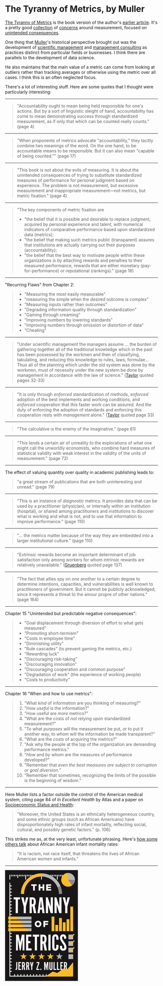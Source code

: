 # The Tyranny of Metrics, by Muller

[The Tyranny of Metrics][] is the book version of the author's
[earlier article][]. It's a pretty good [collection][] of [concerns][]
around measurement, focused on [unintended consequences][].

[The Tyranny of Metrics]: https://press.princeton.edu/books/hardcover/9780691174952/the-tyranny-of-metrics "The Tyranny of Metrics (Princeton University Press)"
[earlier article]: https://www.the-american-interest.com/2015/08/03/the-costs-of-accountability/ "The Costs of Accountability (The American Interest)"
[collection]: https://www.technologyreview.com/2013/05/31/178263/the-dictatorship-of-data/ "The Dictatorship of Data (MIT Technology Review)"
[concerns]: https://www.amstat.org/asa/files/pdfs/POL-ASAVAM-Statement.pdf "ASA Statement on Using Value-Added Models for Educational Assessment"
[unintended consequences]: https://fs.blog/2018/02/unintended-consequences/ "The Law of Unintended Consequences: Shakespeare, Cobra Breeding, and a Tower in Pisa (Farnam Street)"


One thing that [Muller][]'s historical perspective brought out was the
development of [scientific management][] and [management consulting][]
as practices distinct from particular fields or businesses. I think
there are parallels to the development of data science.

[Muller]: https://history.catholic.edu/faculty-and-research/faculty-profiles/muller-jerry/index.html
[scientific management]: https://en.wikipedia.org/wiki/Scientific_management
[management consulting]: https://en.wikipedia.org/wiki/Management_consulting


He also maintains that the main value of a metric can come from
looking at outliers rather than tracking averages or otherwise using
the metric over all cases. I think this is an often neglected focus.


There's a lot of interesting stuff. Here are some quotes that I
thought were particularly interesting:


---

> "Accountability ought to mean being held responsible for one's
> actions. But by a sort of linguistic sleight of hand, accountability
> has come to mean demonstrating success through standardized
> measurement, as if only that which can be counted really counts."
> (page 4)


---

> "When proponents of metrics advocate "accountability," they tacitly
> combine two meanings of the word. On the one hand, to be accountable
> means to be responsible. But it can also mean "capable of being
> counted."" (page 17)


---

> "This book is not about the evils of measuring. It is about the
> unintended consequences of trying to substitute standardized
> measures of performance for personal judgment based on experience.
> The problem is not measurement, but excessive measurement and
> inappropriate measurement—not metrics, but metric fixation." (page
> 4)


---

> "The key components of metric fixation are
>
> * "the belief that it is possible and desirable to replace judgment,
>   acquired by personal experience and talent, with numerical
>   indicators of comparative performance based upon standardized data
>   (metrics);
> * "the belief that making such metrics public (transparent) assures
>   that institutions are actually carrying out their purposes
>   (accountability);
> * "the belief that the best way to motivate people within these
>   organizations is by attaching rewards and penalties to their
>   measured performance, rewards that are either monetary
>   (pay-for-performance) or reputational (rankings)." (page 18)


---

"Recurring Flaws" from Chapter 2:

> * "Measuring the most easily measurable"
> * "measuring the simple when the desired outcome is complex"
> * "Measuring inputs rather than outcomes"
> * "Degrading information quality through standardization"
> * "Gaming through creaming"
> * "Improving numbers by lowering standards"
> * "Improving numbers through omission or distortion of data"
> * "Cheating"


---

> "Under scientific management the managers assume ... the burden of
> gathering together all of the traditional knowledge which in the
> past has been possessed by the workmen and then of classifying,
> tabulating, and reducing this knowledge to rules, laws, formulae...
> Thus all of the planning which under the old system was done by the
> workmen, must of necessity under the new system be done by
> management in accordance with the law of science." ([Taylor][]
> quoted pages 32-33)


---

> "It is only through _enforced_ standardization of methods,
> _enforced_ adoption of the best implements and working conditions,
> and _enforced_ cooperation that this faster work can be assured. And
> the duty of enforcing the adoption of standards and enforcing this
> cooperation rests with _management_ alone." ([Taylor][] quoted page
> 33)

[Taylor]: https://en.wikipedia.org/wiki/Frederick_Winslow_Taylor


---

> "The calculative is the enemy of the imaginative." (page 61)


---

> "This lends a certain air of unreality to the explorations of what
> one might call the unworldly economists, who combine hard measures
> of statistical validity with weak interest in the validity of the
> units of measurement." (page 72)


---

The effect of valuing quantity over quality in academic publishing
leads to:

> "a great stream of publications that are both uninteresting and
> unread." (page 79)


---

> "This is an instance of _diagnostic_ metrics. It provides data that
> can be used by a practitioner (physician), or internally within an
> institution (hospital), or shared among practitioners and
> institutions to discover what is working and what is not, and to use
> that information to improve performance." (page 110)


---

> "... the metrics matter because of the way they are embedded into a
> larger institutional culture." (page 110)


---

> "Extrinsic rewards become an important determinant of job
> satisfaction only among workers for whom intrinsic rewards are
> relatively unavailable." ([Gruenberg][] quoted page 137)

[Gruenberg]: https://www.jstor.org/stable/2778664 "The Happy Worker: An Analysis of Educational and Occupational Differences in Determinants of Job Satisfaction"


---

> "The fact that allies spy on one another to a certain degree to
> determine intentions, capacities, and vulnerabilities is well known
> to practitioners of government. But it cannot be publicly
> acknowledged, since it represents a threat to the amour propre of
> other nations." (page 164)


---

Chapter 15 "Unintended but predictable negative consequences":

> * "Goal displacement through diversion of effort to what gets
>   measured"
> * "Promoting short-termism"
> * "Costs in employee time"
> * "Diminishing utility"
> * "Rule cascades" (to prevent gaming the metrics, etc.)
> * "Rewarding luck"
> * "Discouraging risk-taking"
> * "Discouraging innovation"
> * "Discouraging cooperation and common purpose"
> * "Degradation of work" (the experience of working people)
> * "Costs to productivity"


---

Chapter 16 "When and how to use metrics":

> 1. "What _kind_ of information are you thinking of measuring?"
> 2. "How _useful_ is the information?"
> 3. "How useful are _more_ metrics?"
> 4. "What are the costs of _not_ relying upon standardized
>    measurement?"
> 5. "To what _purposes_ will the measurement be put, or to put it
>    another way, to _whom_ will the information be made transparent?"
> 6. "What are the _costs_ of acquiring the metrics?"
> 7. "Ask why the people at the top of the organization are demanding
>    performance metrics."
> 8. "_How_ and _by whom_ are the measures of performance developed?"
> 9. "Remember that _even the best measures are subject to corruption
>    or goal diversion._"
> 10. "Remember that sometimes, recognizing the limits of the possible
>     is the beginning of wisdom."


---

Here Muller lists a factor outside the control of the American medical
system, citing page 84 of _In Excellent Health_ by Atlas and a paper
on [Socioeconomic Status and Health][]:

> "Moreover, the United States is an ethnically heterogeneous country,
> and some ethnic groups (such as African Americans) have
> disproportionately high rates of infant mortality, reflecting
> social, cultural, and possibly genetic factors." (p. 106)

This strikes me as, at the very least, unfortunate phrasing. Here's
[how some others talk][] about African American infant mortality rates:

> "It is racism, not race itself, that threatens the lives of African
> American women and infants."

[Socioeconomic Status and Health]: https://www.nber.org/papers/w14333 "Socioeconomic Status and Health: Dimensions and Mechanisms"
[how some others talk]: https://www.americanprogress.org/issues/early-childhood/reports/2018/02/01/445576/exploring-african-americans-high-maternal-infant-death-rates/ "Exploring African Americans’ High Maternal and Infant Death Rates"


---

![cover](tyranny.jpg)

